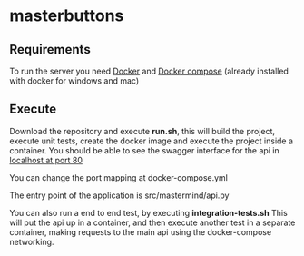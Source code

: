 # masterbuttons

## Requirements
To run the server you need [Docker](https://www.docker.com/community-edition#/download) and [Docker compose](https://docs.docker.com/compose/install/) (already installed with docker for windows and mac)

## Execute
Download the repository and execute **run.sh**, this will build the project, execute unit tests, create the docker image and execute the project inside a container. You should be able to see the swagger interface for the api in [localhost at port 80](http://localhost)

You can change the port mapping at docker-compose.yml

The entry point of the application is src/mastermind/api.py


You can also run a end to end test, by executing **integration-tests.sh**
This will put the api up in a container, and then execute another test in a separate container, making requests to the main api using the docker-compose networking. 
